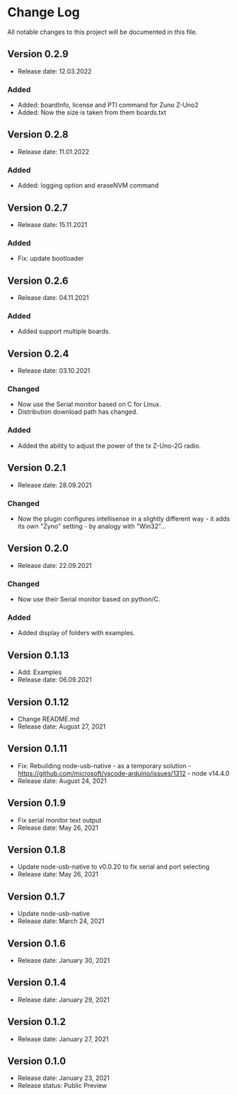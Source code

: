 # Change Log
All notable changes to this project will be documented in this file.

## Version 0.2.9
- Release date: 12.03.2022

### Added
- Added: boardInfo, license and PTI command for Zuno Z-Uno2
- Added: Now the size is taken from them boards.txt



## Version 0.2.8
- Release date: 11.01.2022

### Added
- Added: logging option and eraseNVM command



## Version 0.2.7
- Release date: 15.11.2021

### Added
- Fix: update bootloader



## Version 0.2.6
- Release date: 04.11.2021

### Added
- Added support multiple boards.



## Version 0.2.4
- Release date: 03.10.2021

### Changed
- Now use the Serial monitor based on C for Linux.
- Distribution download path has changed.

### Added
- Added the ability to adjust the power of the tx Z-Uno-2G radio.



## Version 0.2.1
- Release date: 28.09.2021

### Changed
- Now the plugin configures intellisense in a slightly different way - it adds its own "Zyno" setting - by analogy with "Win32"...



## Version 0.2.0
- Release date: 22.09.2021

### Changed
- Now use their Serial monitor based on python/C.

### Added
- Added display of folders with examples. 



## Version 0.1.13
- Add: Examples
- Release date: 06.09.2021



## Version 0.1.12
- Change README.md
- Release date: August 27, 2021



## Version 0.1.11
- Fix: Rebuilding node-usb-native - as a temporary solution - https://github.com/microsoft/vscode-arduino/issues/1312 - node v14.4.0
- Release date: August 24, 2021



## Version 0.1.9
- Fix serial monitor text output
- Release date: May 26, 2021



## Version 0.1.8
- Update node-usb-native to v0.0.20 to fix serial and port selecting
- Release date: May 26, 2021



## Version 0.1.7
- Update node-usb-native
- Release date: March 24, 2021



## Version 0.1.6
- Release date: January 30, 2021



## Version 0.1.4
- Release date: January 29, 2021



## Version 0.1.2
- Release date: January 27, 2021



## Version 0.1.0

- Release date: January 23, 2021
- Release status: Public Preview
